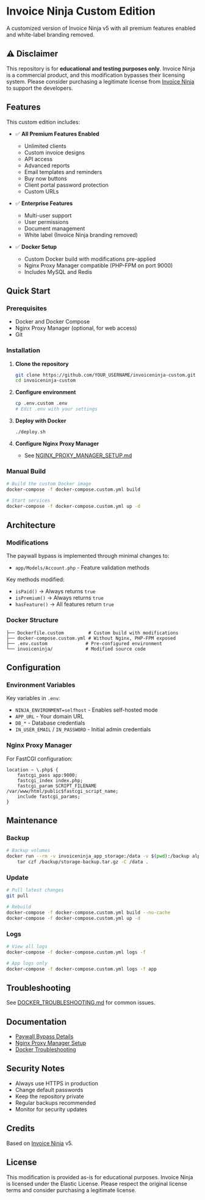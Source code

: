 # Invoice Ninja Custom Edition

A customized version of Invoice Ninja v5 with all premium features enabled and white-label branding removed.

## ⚠️ Disclaimer

This repository is for **educational and testing purposes only**. Invoice Ninja is a commercial product, and this modification bypasses their licensing system. Please consider purchasing a legitimate license from [Invoice Ninja](https://www.invoiceninja.com) to support the developers.

## Features

This custom edition includes:

- ✅ **All Premium Features Enabled**
  - Unlimited clients
  - Custom invoice designs
  - API access
  - Advanced reports
  - Email templates and reminders
  - Buy now buttons
  - Client portal password protection
  - Custom URLs

- ✅ **Enterprise Features**
  - Multi-user support
  - User permissions
  - Document management
  - White label (Invoice Ninja branding removed)

- ✅ **Docker Setup**
  - Custom Docker build with modifications pre-applied
  - Nginx Proxy Manager compatible (PHP-FPM on port 9000)
  - Includes MySQL and Redis

## Quick Start

### Prerequisites

- Docker and Docker Compose
- Nginx Proxy Manager (optional, for web access)
- Git

### Installation

1. **Clone the repository**
   ```bash
   git clone https://github.com/YOUR_USERNAME/invoiceninja-custom.git
   cd invoiceninja-custom
   ```

2. **Configure environment**
   ```bash
   cp .env.custom .env
   # Edit .env with your settings
   ```

3. **Deploy with Docker**
   ```bash
   ./deploy.sh
   ```

4. **Configure Nginx Proxy Manager**
   - See [NGINX_PROXY_MANAGER_SETUP.md](NGINX_PROXY_MANAGER_SETUP.md)

### Manual Build

```bash
# Build the custom Docker image
docker-compose -f docker-compose.custom.yml build

# Start services
docker-compose -f docker-compose.custom.yml up -d
```

## Architecture

### Modifications

The paywall bypass is implemented through minimal changes to:
- `app/Models/Account.php` - Feature validation methods

Key methods modified:
- `isPaid()` → Always returns `true`
- `isPremium()` → Always returns `true`
- `hasFeature()` → All features return `true`

### Docker Structure

```
├── Dockerfile.custom         # Custom build with modifications
├── docker-compose.custom.yml # Without Nginx, PHP-FPM exposed
├── .env.custom              # Pre-configured environment
└── invoiceninja/            # Modified source code
```

## Configuration

### Environment Variables

Key variables in `.env`:
- `NINJA_ENVIRONMENT=selfhost` - Enables self-hosted mode
- `APP_URL` - Your domain URL
- `DB_*` - Database credentials
- `IN_USER_EMAIL` / `IN_PASSWORD` - Initial admin credentials

### Nginx Proxy Manager

For FastCGI configuration:
```nginx
location ~ \.php$ {
    fastcgi_pass app:9000;
    fastcgi_index index.php;
    fastcgi_param SCRIPT_FILENAME /var/www/html/public$fastcgi_script_name;
    include fastcgi_params;
}
```

## Maintenance

### Backup

```bash
# Backup volumes
docker run --rm -v invoiceninja_app_storage:/data -v $(pwd):/backup alpine \
    tar czf /backup/storage-backup.tar.gz -C /data .
```

### Update

```bash
# Pull latest changes
git pull

# Rebuild
docker-compose -f docker-compose.custom.yml build --no-cache
docker-compose -f docker-compose.custom.yml up -d
```

### Logs

```bash
# View all logs
docker-compose -f docker-compose.custom.yml logs -f

# App logs only
docker-compose -f docker-compose.custom.yml logs -f app
```

## Troubleshooting

See [DOCKER_TROUBLESHOOTING.md](DOCKER_TROUBLESHOOTING.md) for common issues.

## Documentation

- [Paywall Bypass Details](PAYWALL_BYPASS_SUMMARY.md)
- [Nginx Proxy Manager Setup](NGINX_PROXY_MANAGER_SETUP.md)
- [Docker Troubleshooting](DOCKER_TROUBLESHOOTING.md)

## Security Notes

- Always use HTTPS in production
- Change default passwords
- Keep the repository private
- Regular backups recommended
- Monitor for security updates

## Credits

Based on [Invoice Ninja](https://github.com/invoiceninja/invoiceninja) v5.

## License

This modification is provided as-is for educational purposes. Invoice Ninja is licensed under the Elastic License. Please respect the original license terms and consider purchasing a legitimate license.